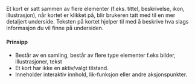 Et kort er satt sammen av flere elementer (f.eks. tittel, beskrivelse, ikon, illustrasjon), når kortet er klikket på, blir brukeren tatt med til en mer detaljert underside. Teksten på kortet hjelper til med å beskrive hva slags informasjon du vil finne på undersiden.

#### Prinsipp

-   Består av en samling, består av flere type elementer f.eks bilder, illustrasjoner, tekst
-   Et kort har ikke en aktiv/valgt tilstand.
-   Inneholder interaktiv innhold, lik-funksjon eller andre aksjonspunkter.
